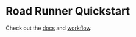 # Road Runner Quickstart

Check out the [docs](https://rr.brott.dev/docs/v1-0/tuning/)
and [workflow](.github/GIT_WORKFLOW.md).